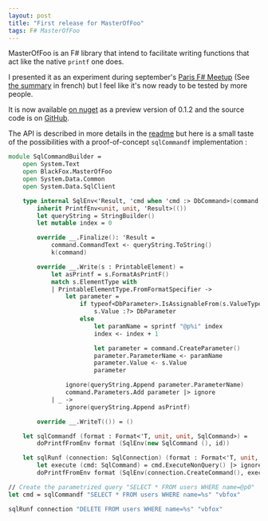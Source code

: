 ```yaml
---
layout: post
title: "First release for MasterOfFoo"
tags: F# MasterOfFoo
---
```


MasterOfFoo is an F# library that intend to facilitate writing functions that act like the native `printf` one does.

I presented it as an experiment during september's [Paris F# Meetup][meetup] (See [the summary][sept_meetup] in french)
but I feel like it's now ready to be tested by more people.

It is now available [on nuget][nuget] as a preview version of 0.1.2 and the source code is on [GitHub][github].

The API is described in more details in the [readme][readme] but here is a small taste of the possibilities with a
proof-of-concept `sqlCommandf` implementation :

```fsharp
module SqlCommandBuilder =
    open System.Text
    open BlackFox.MasterOfFoo
    open System.Data.Common
    open System.Data.SqlClient

    type internal SqlEnv<'Result, 'cmd when 'cmd :> DbCommand>(command: 'cmd, k) =
        inherit PrintfEnv<unit, unit, 'Result>(())
        let queryString = StringBuilder()
        let mutable index = 0

        override __.Finalize(): 'Result =
            command.CommandText <- queryString.ToString()
            k(command)

        override __.Write(s : PrintableElement) =
            let asPrintf = s.FormatAsPrintF()
            match s.ElementType with
            | PrintableElementType.FromFormatSpecifier ->
                let parameter =
                    if typeof<DbParameter>.IsAssignableFrom(s.ValueType) then
                        s.Value :?> DbParameter
                    else
                        let paramName = sprintf "@p%i" index
                        index <- index + 1

                        let parameter = command.CreateParameter()
                        parameter.ParameterName <- paramName
                        parameter.Value <- s.Value
                        parameter

                ignore(queryString.Append parameter.ParameterName)
                command.Parameters.Add parameter |> ignore
            | _ ->
                ignore(queryString.Append asPrintf)

        override __.WriteT(()) = ()

    let sqlCommandf (format : Format<'T, unit, unit, SqlCommand>) =
        doPrintfFromEnv format (SqlEnv(new SqlCommand (), id))

    let sqlRunf (connection: SqlConnection) (format : Format<'T, unit, unit, unit>) =
        let execute (cmd: SqlCommand) = cmd.ExecuteNonQuery() |> ignore
        doPrintfFromEnv format (SqlEnv(connection.CreateCommand(), execute))

// Create the parametrized query "SELECT * FROM users WHERE name=@p0"
let cmd = sqlCommandf "SELECT * FROM users WHERE name=%s" "vbfox"

sqlRunf connection "DELETE FROM users WHERE name=%s" "vbfox"
```

[meetup]: https://www.meetup.com/Functional-Programming-in-F/
[sept_meetup]: https://fsharpparis.github.io/partagez-ce-que-vous-avez-fait-en-F-sharp/
[readme]: https://github.com/vbfox/MasterOfFoo/blob/master/Readme.md
[github]: https://github.com/vbfox/MasterOfFoo
[nuget]: https://www.nuget.org/packages/BlackFox.MasterOfFoo